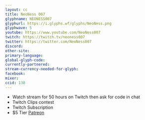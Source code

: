 ```yaml
---
layout: cc
title: NeoNess 007
glyphname: NEONESS007
glyphurl: https://i.glyphs.wf/glyphs/NeoNess.png
glyphwave: 5
youtube: https://www.youtube.com/NeoNess007
twitch: https://twitch.tv/neoness007
twitter: https://twitter.com/NeoNess007
discord: 
other-site: 
primary-language: 
global-glyph-code: 
currently-partnered: 
stream-currency-needed-for-glyph: 
facebook: 
mixer: 
ccid: 138
---
```

* Watch stream for 50 hours on Twitch then ask for code in chat
* Twitch Clips contest
* Twitch Subscription
* $5 Tier [Patreon](https://www.patreon.com/NeoNess007)
